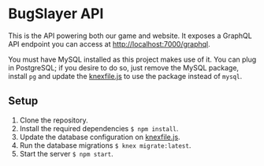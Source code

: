 # BugSlayer API

This is the API powering both our game and website. It exposes a GraphQL API endpoint you can access at [http://localhost:7000/graphql](http://localhost:7000/graphql).

You must have MySQL installed as this project makes use of it. You can plug in PostgreSQL; if you desire to do so, just remove the MySQL package, install `pg` and update the [knexfile.js](knexfile.js) to use the package instead of `mysql`.

## Setup

1. Clone the repository.
2. Install the required dependencies `$ npm install`.
3. Update the database configuration on [knexfile.js](knexfile.js).
4. Run the database migrations `$ knex migrate:latest`.
5. Start the server `$ npm start`.
